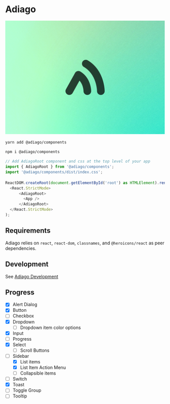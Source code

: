 # Adiago

![Adiago Banner](/assets/Banner.jpg)

```
yarn add @adiago/components
```

```
npm i @adiago/components
```

```javascript
// Add AdiagoRoot component and css at the top level of your app
import { AdiagoRoot } from '@adiago/components';
import '@adiago/components/dist/index.css';

ReactDOM.createRoot(document.getElementById('root') as HTMLElement).render(
  <React.StrictMode>
      <AdiagoRoot>
        <App />
      </AdiagoRoot>
  </React.StrictMode>
);
```

## Requirements

Adiago relies on `react`, `react-dom`, `classnames`, and `@heroicons/react` as peer dependencies.

## Development

See [Adiago Development](/components/development.md)

## Progress

- [x] Alert Dialog
- [x] Button
- [ ] Checkbox
- [x] Dropdown
  - [ ] Dropdown item color options
- [x] Input
- [ ] Progress
- [x] Select
  - [ ] Scroll Buttons
- [ ] Sidebar
  - [x] List items
  - [x] List Item Action Menu
  - [ ] Collapsible items
- [ ] Switch
- [x] Toast
- [ ] Toggle Group
- [ ] Tooltip
